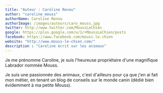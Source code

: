 ```yaml
---
title: "Auteur : Caroline Renou"
author: "caroline_mouss"
authorName: Caroline Renou
authorImage: /images/auteurs/caro_mouss.jpg
twitter: http://www.twitter.com/MoussLeChien
google: https://plus.google.com/u/1/+MoussLeChien/posts
facebook: https://www.facebook.com/mouss.le.chien
website: "http://www.mouss-le-chien.com/"
description : "Caroline écrit sur les animaux"
---
```


Je me prénomme Caroline, je suis l'heureuse propriétaire d'une magnifique Labrador nommée Mouss. 

Je suis une passionnée des animaux, c'est d'ailleurs pour ça que j'en ai fait mon métier, en tenant un blog de conseils sur le monde canin (dédié bien évidemment à ma petite Mouss). 